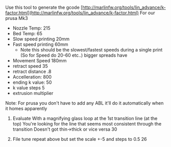 
Use this tool to generate the gcode
[http://marlinfw.org/tools/lin_advance/k-factor.html](http://marlinfw.org/tools/lin_advance/k-factor.html)
For our prusa Mk3

 - Nozzle Temp: 215
 - Bed Temp: 65
 - Slow speed printing 20mm
 - Fast speed printing 60mm
	 - Note this should be the slowest/fastest speeds during a single print (So for Speed do 20-60 etc..) bigger spreads have 
 - Movement Speed 180mm
 - retract speed 35
 - retract distance .8
 - Accelleration: 800
 - ending k value: 50
 - k value steps 5
 - extrusion multiplier

Note: For prusa you don't have to add any ABL it'll do it automatically when it homes apparently

1. Evaluate
  With a magnifying glass loop at the 1st transition line (at the top)
  You're looking for the line that seems most consistent through the transition Doesn't got thin->thick or vice versa
30

2. File tune repeat above but set the scale  +-5 and steps to 0.5
26
<!--stackedit_data:
eyJoaXN0b3J5IjpbMjE0MjIxMDgsMjA2OTU4MTU4NSwxMTA3Nz
k0MjE3LDE5NjcwODcyMjYsMTMwOTI2MDY0LDIxNDczMDI0NTEs
OTgwNjg2MDkwLC0yMDM1MTk2ODZdfQ==
-->
